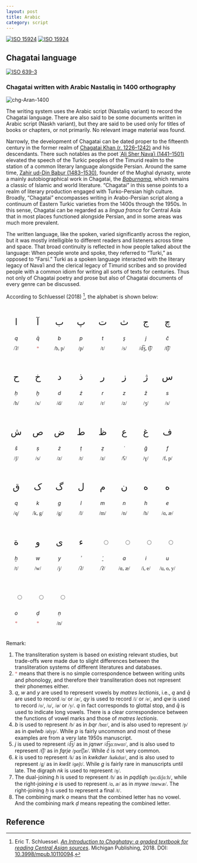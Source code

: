 ```yaml
---
layout: post
title: Arabic
category: script
---
```


[![ISO 15924](https://img.shields.io/badge/ISO_15924-Arab-blue.svg)](https://scriptsource.org/scr/Arab)
[![ISO 15924](https://img.shields.io/badge/ISO_15924-Aran-blue.svg)](https://scriptsource.org/scr/Aran)

## Chagatai language

[![ISO 639-3](https://img.shields.io/badge/ISO_639--3-chg-blue.svg)](https://scriptsource.org/lang/chg)

### Chagatai written with Arabic Nastaliq in 1400 orthography

![chg-Aran-1400](https://img.shields.io/badge/Writing_System-chg--Aran--1400-blue.svg)

The writing system uses the Arabic script (Nastaliq variant) to record the Chagatai language. There are also said to be some documents written in Arabic script (Naskh variant), but they are said to be used only for titles of books or chapters, or not primarily. No relevant image material was found.

Narrowly, the development of Chagatai can be dated proper to the fifteenth century in the former realm of [Chagatai Khan (r. 1226–1242)](https://en.wikipedia.org/wiki/Chagatai_Khan) and his descendants. There such notables as the poet [ʿAli Sher Navaʾi (1441–1501)](https://en.wikipedia.org/wiki/Ali-Shir_Nava%27i) elevated the speech of the Turkic peoples of the Timurid realm to the station of a common literary language alongside Persian. Around the same time, [Ẓahir ud-Din Babur (1483–1530)](https://en.wikipedia.org/wiki/Babur), founder of the Mughal dynasty, wrote a mainly autobiographical work in Chagatai, the [_Baburnama_](https://en.wikipedia.org/wiki/Baburnama), which remains a classic of Islamic and world literature. “Chagatai” in this sense points to a realm of literary production engaged with Turko-Persian high culture. Broadly, “Chagatai” encompasses writing in Arabo-Persian script along a continuum of Eastern Turkic varieties from the 1400s through the 1950s. In this sense, Chagatai can be regarded as a _lingua franca_ for Central Asia that in most places functioned alongside Persian, and in some areas was much more prevalent.

The written language, like the spoken, varied significantly across the region, but it was mostly intelligible to different readers and listeners across time and space. That broad continuity is reflected in how people talked about the language: When people wrote and spoke, they referred to “Turki,” as opposed to “Farsi.” Turki as a spoken language interacted with the literary legacy of Navaʾi and the clerical legacy of Timurid scribes and so provided people with a common idiom for writing all sorts of texts for centuries. Thus not only of Chagatai poetry and prose but also of Chagatai documents of every genre can be discussed.

According to Schluessel (2018) [^1], the alphabet is shown below:

<style>
    .mod {
        margin: 10px;
        display: inline-block;
        justify-content: center;
        align-items: center;
        width: 35px;
        border-radius: 10px;
        text-align: center;
    }

    @font-face {
        font-family: "Gentium";
        src: url("/assets/fonts/GentiumPlus-Regular.woff");
    }

    @font-face {
        font-family: "Urdu";
        src: url("/assets/fonts/NotoNastaliqUrdu-Regular.ttf");
    }

    .aran, .cyrl {font-family: "Urdu";}
    .ipa {font-family: "Gentium";}
    .let, .tra, .pho {line-height: 1; white-space: nowrap; place-self: center;}
    .let {font-size: 175%;}
    .red {color: indianred;}
    .tra {font-style: italic;}
</style>

<div style="direction: ltr;">
<div class="mod"><p class="let aran">ا</p><p class="tra">q</p><p class="pho ipa">/ʔ/</p></div>
<div class="mod"><p class="let aran">آ</p><p class="tra">q̄</p><p class="pho ipa red">*</p></div>
<div class="mod"><p class="let aran">ب</p><p class="tra">b</p><p class="pho ipa">/b, p/</p></div>
<div class="mod"><p class="let aran">پ</p><p class="tra">p</p><p class="pho ipa">/p/</p></div>
<div class="mod"><p class="let aran">ت</p><p class="tra">t</p><p class="pho ipa">/t/</p></div>
<div class="mod"><p class="let aran">ث</p><p class="tra">s̱</p><p class="pho ipa">/s/</p></div>
<div class="mod"><p class="let aran">ج</p><p class="tra">j</p><p class="pho ipa">/d͡ʒ, t͡ʃ/</p></div>
<div class="mod"><p class="let aran">چ</p><p class="tra">č</p><p class="pho ipa">/t͡ʃ/</p></div>
<div class="mod"><p class="let aran">ح</p><p class="tra">ḥ</p><p class="pho ipa">/h/</p></div>
<div class="mod"><p class="let aran">خ</p><p class="tra">ḫ</p><p class="pho ipa">/x/</p></div>
<div class="mod"><p class="let aran">د</p><p class="tra">d</p><p class="pho ipa">/d/</p></div>
<div class="mod"><p class="let aran">ذ</p><p class="tra">ź</p><p class="pho ipa">/z/</p></div>
<div class="mod"><p class="let aran">ر</p><p class="tra">r</p><p class="pho ipa">/r/</p></div>
<div class="mod"><p class="let aran">ز</p><p class="tra">z</p><p class="pho ipa">/z/</p></div>
<div class="mod"><p class="let aran">ژ</p><p class="tra">ž</p><p class="pho ipa">/ʒ/</p></div>
<div class="mod"><p class="let aran">س</p><p class="tra">s</p><p class="pho ipa">/s/</p></div>
<div class="mod"><p class="let aran">ش</p><p class="tra">š</p><p class="pho ipa">/ʃ/</p></div>
<div class="mod"><p class="let aran">ص</p><p class="tra">ṣ</p><p class="pho ipa">/s/</p></div>
<div class="mod"><p class="let aran">ض</p><p class="tra">ż</p><p class="pho ipa">/z/</p></div>
<div class="mod"><p class="let aran">ط</p><p class="tra">ṭ</p><p class="pho ipa">/t/</p></div>
<div class="mod"><p class="let aran">ظ</p><p class="tra">ẓ</p><p class="pho ipa">/z/</p></div>
<div class="mod"><p class="let aran">ع</p><p class="tra">ʿ</p><p class="pho ipa">/ʕ/</p></div>
<div class="mod"><p class="let aran">غ</p><p class="tra">ǧ</p><p class="pho ipa">/ɣ/</p></div>
<div class="mod"><p class="let aran">ف</p><p class="tra">f</p><p class="pho ipa">/f, p/</p></div>
<div class="mod"><p class="let aran">ق</p><p class="tra">q</p><p class="pho ipa">/q/</p></div>
<div class="mod"><p class="let aran">ک</p><p class="tra">k</p><p class="pho ipa">/k, g/</p></div>
<div class="mod"><p class="let aran">گ</p><p class="tra">g</p><p class="pho ipa">/g/</p></div>
<div class="mod"><p class="let aran">ل</p><p class="tra">l</p><p class="pho ipa">/l/</p></div>
<div class="mod"><p class="let aran">م</p><p class="tra">m</p><p class="pho ipa">/m/</p></div>
<div class="mod"><p class="let aran">ن</p><p class="tra">n</p><p class="pho ipa">/n/</p></div>
<div class="mod"><p class="let aran">ه</p><p class="tra">h</p><p class="pho ipa">/h/</p></div>
<div class="mod"><p class="let aran">ە</p><p class="tra">e</p><p class="pho ipa">/ɑ, æ/</p></div>
<div class="mod"><p class="let aran">ة</p><p class="tra">ẖ</p><p class="pho ipa">/t/</p></div>
<div class="mod"><p class="let aran">و</p><p class="tra">w</p><p class="pho ipa">/w/</p></div>
<div class="mod"><p class="let aran">ی</p><p class="tra">y</p><p class="pho ipa">/j/</p></div>
<div class="mod"><p class="let aran">ء</p><p class="tra">ʾ</p><p class="pho ipa">/ʔ/</p></div>
<div class="mod"><p class="let aran">◌ٔ</p><p class="tra">ʾ̱</p><p class="pho ipa">/ʔ/</p></div>
<div class="mod"><p class="let aran">◌َ</p><p class="tra">a</p><p class="pho ipa">/ɑ, æ/</p></div>
<div class="mod"><p class="let aran">◌ِ</p><p class="tra">i</p><p class="pho ipa">/i, e/</p></div>
<div class="mod"><p class="let aran">◌ُ</p><p class="tra">u</p><p class="pho ipa">/u, o, y/</p></div>
<div class="mod"><p class="let aran">◌ْ</p><p class="tra">o</p><p class="pho ipa red">*</p></div>
<div class="mod"><p class="let aran">◌ّ</p><p class="tra">ḍ</p><p class="pho ipa red">*</p></div>
<div class="mod"><p class="let aran">◌ً</p><p class="tra">ṇ</p><p class="pho ipa">/n/</p></div>
</div>

Remark:

1.  The transliteration system is based on existing relevant studies, but trade-offs were made due to slight differences between the transliteration systems of different literatures and databases.
2.  <span class="ipa red">\*</span> means that there is no simple correspondence between writing units and phonology, and therefore their transliteration does not represent their phonemes either.
3.  _q_, _w_ and _y_ are used to represent vowels by _matres lectionis_, i.e., _q_ and _q̄_ are used to record <span class="ipa">/ɑ/</span> or <span class="ipa">/æ/</span>, _qy_ is used to record <span class="ipa">/i/</span> or <span class="ipa">/e/</span>, and _qw_ is used to record <span class="ipa">/o/</span>, <span class="ipa">/u/</span>, <span class="ipa">/ø/</span> or <span class="ipa">/y/</span>. _q_ in fact corresponds to glottal stop, and _q̄_ is used to indicate long vowels. There is a clear correspondence between the functions of vowel marks and those of _matres lectionis_.
4.  _b_ is used to represent <span class="ipa">/b/</span> as in _bqr_ <span class="ipa">/bɑr/</span>, and is also used to represent <span class="ipa">/p/</span> as in _qwlwb_ <span class="ipa">/ølyp/</span>. While _p_ is fairly uncommon and most of these examples are from a very late 1950s manuscript.
5.  _j_ is used to represent <span class="ipa">/d͡ʒ/</span> as in _jqnwr_ <span class="ipa">/d͡ʒɑːnwɑr/</span>, and is also used to represent <span class="ipa">/t͡ʃ/</span> as in _fqrje_ <span class="ipa">/pɑrt͡ʃæ/</span>. While _č_ is not very common.
6.  _k_ is used to represent <span class="ipa">/k/</span> as in _kwkdwr_ <span class="ipa">/køkdur/</span>, and is also used to represent <span class="ipa">/g/</span> as in _kwšt_ <span class="ipa">/ɡøʃt/</span>. While _g_ is fairly rare in manuscripts until late. The digraph _nk_ is used to represent <span class="ipa">/ŋ/</span>.
7.  The dual-joining _h_ is used to represent <span class="ipa">/h/</span> as in _pqdšqh_ <span class="ipa">/pɑːdiʃɑːh/</span>, while the right-joining _e_ is used to represent <span class="ipa">/ɑ, æ/</span> as in _mywe_ <span class="ipa">/mewæ/</span>. The right-joining _ẖ_ is used to represent a final <span class="ipa">/t/</span>.
8.  The combining mark _o_ means that the combined letter has no vowel. And the combining mark _ḍ_ means repeating the combined letter.

## Reference

[^1]: Eric T. Schluessel. [_An Introduction to Chaghatay: a graded textbook for reading Central Asian sources_](https://www.academia.edu/38965525/An_Introduction_to_Chaghatay_A_Graded_Textbook_for_Reading_Central_Asian_Sources). Michigan Publishing, 2018. DOI: [10.3998/mpub.10110094](https://doi.org/10.3998/mpub.10110094).
